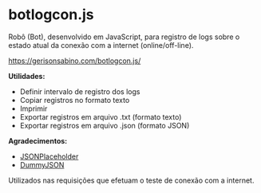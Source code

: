 # botlogcon.js
Robô (Bot), desenvolvido em JavaScript, para registro de logs sobre o estado atual da conexão com a internet (online/off-line).

https://gerisonsabino.com/botlogcon.js/

**Utilidades:**
- Definir intervalo de registro dos logs
- Copiar registros no formato texto
- Imprimir
- Exportar registros em arquivo .txt (formato texto)
- Exportar registros em arquivo .json (formato JSON)

**Agradecimentos:**

- [JSONPlaceholder](https://jsonplaceholder.typicode.com/) 
- [DummyJSON](https://dummyjson.com/)

Utilizados nas requisições que efetuam o teste de conexão com a internet.
